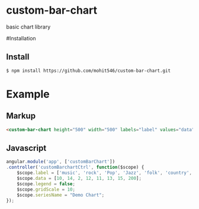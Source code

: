 # custom-bar-chart
basic chart library

#Installation
## Install

    $ npm install https://github.com/mohit546/custom-bar-chart.git

# Example

## Markup

```html
<custom-bar-chart height="500" width="500" labels="label" values="data" legend="legend" gridscale="gridScale" seriesname="seriesName"></custom-bar-chart>
```

## Javascript

```javascript
angular.module('app', ['customBarChart'])
.controller('customBarchartCtrl', function($scope) {
    $scope.label = ['music', 'rock', 'Pop', 'Jazz', 'folk', 'country', 'heavy', 'metal'];
    $scope.data = [10, 14, 2, 12, 11, 13, 15, 200];
    $scope.legend = false;
    $scope.gridScale = 10;
    $scope.seriesName = "Demo Chart";
});
```
